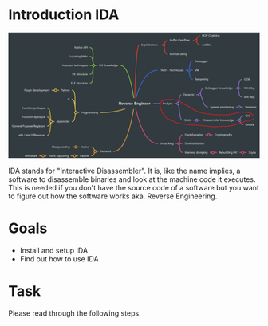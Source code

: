 # Introduction IDA
![](../images/overview.png)

IDA stands for "Interactive Disassembler". It is, like the name implies, a software to disassemble binaries and look at the machine code it executes. This is needed if you don't have the source code of a software but you want to figure out how the software works aka. Reverse Engineering.

# Goals
 - Install and setup IDA
 - Find out how to use IDA

# Task
Please read through the following steps.